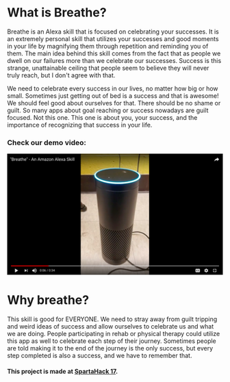 # What is Breathe?

Breathe is an Alexa skill that is focused on celebrating your successes. It is an extremely personal skill that utilizes your successes and good moments in your life by magnifying them through repetition and reminding you of them. The main idea behind this skill comes from the fact that as people we dwell on our failures more than we celebrate our successes. Success is this strange, unattainable ceiling that people seem to believe they will never truly reach, but I don't agree with that.

We need to celebrate every success in our lives, no matter how big or how small. Sometimes just getting out of bed is a success and that is awesome! We should feel good about ourselves for that. There should be no shame or guilt. So many apps about goal reaching or success nowadays are guilt focused. Not this one. This one is about you, your success, and the importance of recognizing that success in your life.

### Check our demo video:
[![video](screenshot.png)](https://www.youtube.com/watch?v=8dD72YBgP2I)

# Why breathe?

This skill is good for EVERYONE. We need to stray away from guilt tripping and weird ideas of success and allow ourselves to celebrate us and what we are doing. People participating in rehab or physical therapy could utilize this app as well to celebrate each step of their journey. Sometimes people are told making it to the end of the journey is the only success, but every step completed is also a success, and we have to remember that.

#### This project is made at [SpartaHack 17](https://17.spartahack.com/).
